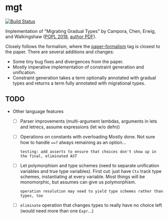 # mgt
[![Build Status](https://travis-ci.com/mgree/mgt.svg?branch=main)](https://travis-ci.com/mgree/mgt)

Implementation of "Migrating Gradual Types" by Campora, Chen, Erwig, and Walkingshaw ([POPL 2018](https://dl.acm.org/doi/10.1145/3158103), [author PDF](http://web.engr.oregonstate.edu/~walkiner/papers/popl18-migrating-gradual-types.pdf)).

Closely follows the formalism, where the [paper-formalism](https://github.com/mgree/mgt/releases/tag/paper-formalism) tag is closest to the paper. There are several additions and changes:

  - Some tiny bug fixes and divergences from the paper.
  - Mostly imperative implementation of constraint generation and unification.
  - Constraint generation takes a term optionally annotated with gradual types and returns a term fully annotated with migrational types.
  
## TODO

- Other language features
  + [ ] Parser improvements (multi-argument lambdas, arguments in lets and letrecs, assume expressions (let w/o defn))
  + [ ] Operations on constants with overloading
        Mostly done. Not sure how to handle `==?` always remaining as an option...
        
        testing: add asserts to ensure that choices don't show up in the final, eliminated AST
  + [ ] Let polymorphism and type schemes (need to separate unification variables and true type variables). First cut: just have `Ctx` track type schemes, instantiating at every variable. Most things will be monomorphic, but assumes can give us polymorphism.

        operation resolution may need to yield type schemes rather than types, too
  + [ ] `eliminate` operation that changes types to really have no choice left (would need more than one `Expr`...)